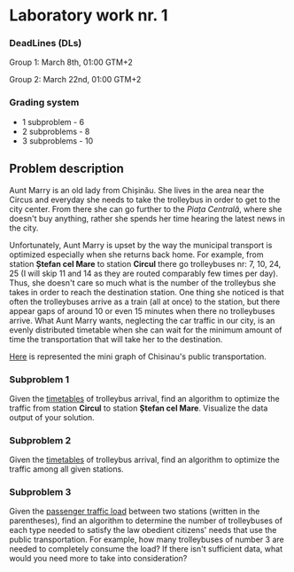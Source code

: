 # Laboratory work nr. 1

### DeadLines (DLs)
Group 1: March 8th, 01:00 GTM+2

Group 2: March 22nd, 01:00 GTM+2

### Grading system
- 1 subproblem  - 6
- 2 subproblems - 8
- 3 subproblems - 10


## Problem description
Aunt Marry is an old lady from Chișinău. She lives in the area near the Circus and everyday she needs to take the trolleybus in order to get to the city center. From there she can go further to the *Piața Centrală*, where she doesn't buy anything, rather she spends her time hearing the latest news in the city. 

Unfortunately, Aunt Marry is upset by the way the municipal transport is optimized especially when she returns back home. For example, from station **Ștefan cel Mare** to station **Circul** there go trolleybuses nr: 7, 10, 24, 25 (I will skip 11 and 14 as they are routed comparably few times per day). Thus, she doesn't care so much what is the number of the trolleybus she takes in order to reach the destination station. One thing she noticed is that often the trolleybuses arrive as a train (all at once) to the station, but there appear gaps of around 10 or even 15 minutes when there no trolleybuses arrive. What Aunt Marry wants, neglecting the car traffic in our city, is an evenly distributed timetable when she can wait for the minimum amount of time the transportation that will take her to the destination. 

[Here](https://github.com/ViSilver/labs/blob/master/ot/lab1/stations/station_graph.txt) is represented the mini graph of Chisinau's public transportation. 


### Subproblem 1
Given the [timetables](https://github.com/ViSilver/labs/tree/master/ot/lab1/stations) of trolleybus arrival, find an algorithm to optimize the traffic from station **Circul** to station **Ștefan cel Mare**. Visualize the data output of your solution.


### Subproblem 2 
Given the [timetables](https://github.com/ViSilver/labs/tree/master/ot/lab1/stations) of trolleybus arrival, find an algorithm to optimize the traffic among all given stations.


### Subproblem 3 
Given the [passenger traffic load](https://github.com/ViSilver/labs/blob/master/ot/lab1/stations/station_graph.txt) between two stations (written in the parentheses), find an algorithm to determine the number of trolleybuses of each type needed to satisfy the law obedient citizens' needs that use the public transportation. For example, how many trolleybuses of number 3 are needed to completely consume the load? If there isn't sufficient data, what would you need more to take into consideration? 



